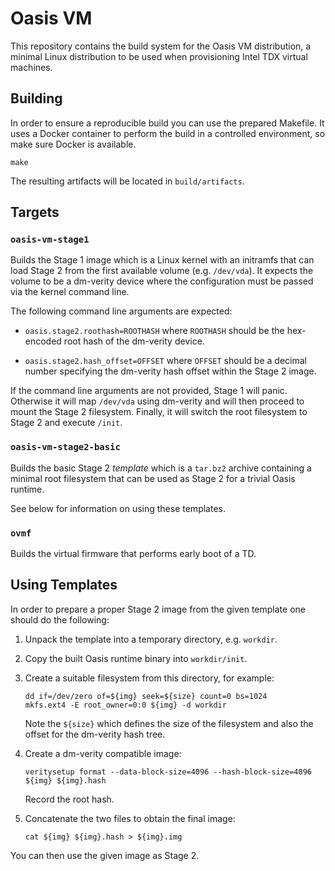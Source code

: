 # Oasis VM

This repository contains the build system for the Oasis VM distribution, a
minimal Linux distribution to be used when provisioning Intel TDX virtual
machines.

## Building

In order to ensure a reproducible build you can use the prepared Makefile. It
uses a Docker container to perform the build in a controlled environment, so
make sure Docker is available.

```
make
```

The resulting artifacts will be located in `build/artifacts`.

## Targets

### `oasis-vm-stage1`

Builds the Stage 1 image which is a Linux kernel with an initramfs that can
load Stage 2 from the first available volume (e.g. `/dev/vda`). It expects the
volume to be a dm-verity device where the configuration must be passed via the
kernel command line.

The following command line arguments are expected:

* `oasis.stage2.roothash=ROOTHASH` where `ROOTHASH` should be the hex-encoded
  root hash of the dm-verity device.

* `oasis.stage2.hash_offset=OFFSET` where `OFFSET` should be a decimal number
  specifying the dm-verity hash offset within the Stage 2 image.

If the command line arguments are not provided, Stage 1 will panic. Otherwise
it will map `/dev/vda` using dm-verity and will then proceed to mount the
Stage 2 filesystem. Finally, it will switch the root filesystem to Stage 2 and
execute `/init`.

### `oasis-vm-stage2-basic`

Builds the basic Stage 2 _template_ which is a `tar.bz2` archive containing a
minimal root filesystem that can be used as Stage 2 for a trivial Oasis runtime.

See below for information on using these templates.

### `ovmf`

Builds the virtual firmware that performs early boot of a TD.

## Using Templates

In order to prepare a proper Stage 2 image from the given template one should do
the following:

1. Unpack the template into a temporary directory, e.g. `workdir`.
1. Copy the built Oasis runtime binary into `workdir/init`.
1. Create a suitable filesystem from this directory, for example:
   ```
   dd if=/dev/zero of=${img} seek=${size} count=0 bs=1024
   mkfs.ext4 -E root_owner=0:0 ${img} -d workdir
   ```

   Note the `${size}` which defines the size of the filesystem and also the
   offset for the dm-verity hash tree.

1. Create a dm-verity compatible image:
   ```
   veritysetup format --data-block-size=4096 --hash-block-size=4096 ${img} ${img}.hash
   ```

   Record the root hash.

1. Concatenate the two files to obtain the final image:
   ```
   cat ${img} ${img}.hash > ${img}.img
   ```

You can then use the given image as Stage 2.
